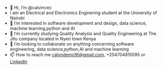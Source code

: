 - 👋 Hi, I’m @calvincec
- I am an Electrical and Electronics Enginering student at the University of Nairobi
- 👀 I’m interested in software development and design, data science, machine learning,python and AI
- 🌱 I’m currently studying Quality Analysis and Quality Engineering at The Jitu company located in Nyeri town Kenya
- 💞️ I’m looking to collaborate on anything concerning software engineering, data science,python,AI and machine learning
- 📫 How to reach me calyndemo16@gmail.com, +254704815595 or [LinkedIn](https://www.linkedin.com/in/chacha-calvince-ndemo-7b7a2b240)

<!---
dfd
--->
